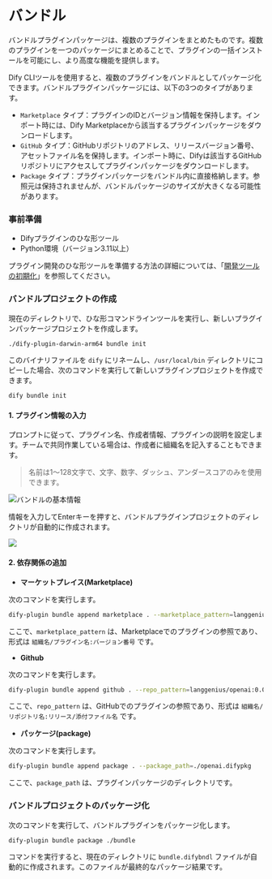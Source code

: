# バンドル

バンドルプラグインパッケージは、複数のプラグインをまとめたものです。複数のプラグインを一つのパッケージにまとめることで、プラグインの一括インストールを可能にし、より高度な機能を提供します。

Dify CLIツールを使用すると、複数のプラグインをバンドルとしてパッケージ化できます。バンドルプラグインパッケージには、以下の3つのタイプがあります。

*   `Marketplace` タイプ：プラグインのIDとバージョン情報を保持します。インポート時には、Dify Marketplaceから該当するプラグインパッケージをダウンロードします。
*   `GitHub` タイプ：GitHubリポジトリのアドレス、リリースバージョン番号、アセットファイル名を保持します。インポート時に、Difyは該当するGitHubリポジトリにアクセスしてプラグインパッケージをダウンロードします。
*   `Package` タイプ：プラグインパッケージをバンドル内に直接格納します。参照元は保持されませんが、バンドルパッケージのサイズが大きくなる可能性があります。

### 事前準備

*   Difyプラグインのひな形ツール
*   Python環境（バージョン3.11以上）

プラグイン開発のひな形ツールを準備する方法の詳細については、「[開発ツールの初期化](initialize-development-tools.md)」を参照してください。

### バンドルプロジェクトの作成

現在のディレクトリで、ひな形コマンドラインツールを実行し、新しいプラグインパッケージプロジェクトを作成します。

```bash
./dify-plugin-darwin-arm64 bundle init
```

このバイナリファイルを `dify` にリネームし、`/usr/local/bin` ディレクトリにコピーした場合、次のコマンドを実行して新しいプラグインプロジェクトを作成できます。

```bash
dify bundle init
```

#### 1. プラグイン情報の入力

プロンプトに従って、プラグイン名、作成者情報、プラグインの説明を設定します。チームで共同作業している場合は、作成者に組織名を記入することもできます。

> 名前は1〜128文字で、文字、数字、ダッシュ、アンダースコアのみを使用できます。

![バンドルの基本情報](https://assets-docs.dify.ai/2024/12/03a1c4cdc72213f09523eb1b40832279.png)

情報を入力してEnterキーを押すと、バンドルプラグインプロジェクトのディレクトリが自動的に作成されます。

![](https://assets-docs.dify.ai/2024/12/356d1a8201fac3759bf01ee64e79a52b.png)

#### 2. 依存関係の追加

*   **マーケットプレイス(Marketplace)**

次のコマンドを実行します。

```bash
dify-plugin bundle append marketplace . --marketplace_pattern=langgenius/openai:0.0.1
```

ここで、`marketplace_pattern` は、Marketplaceでのプラグインの参照であり、形式は `組織名/プラグイン名:バージョン番号` です。

*   **Github**

次のコマンドを実行します。

```bash
dify-plugin bundle append github . --repo_pattern=langgenius/openai:0.0.1/openai.difypkg
```

ここで、`repo_pattern` は、GitHubでのプラグインの参照であり、形式は `組織名/リポジトリ名:リリース/添付ファイル名` です。

*   **パッケージ(package)**

次のコマンドを実行します。

```bash
dify-plugin bundle append package . --package_path=./openai.difypkg
```

ここで、`package_path` は、プラグインパッケージのディレクトリです。

### バンドルプロジェクトのパッケージ化

次のコマンドを実行して、バンドルプラグインをパッケージ化します。

```bash
dify-plugin bundle package ./bundle
```

コマンドを実行すると、現在のディレクトリに `bundle.difybndl` ファイルが自動的に作成されます。このファイルが最終的なパッケージ結果です。